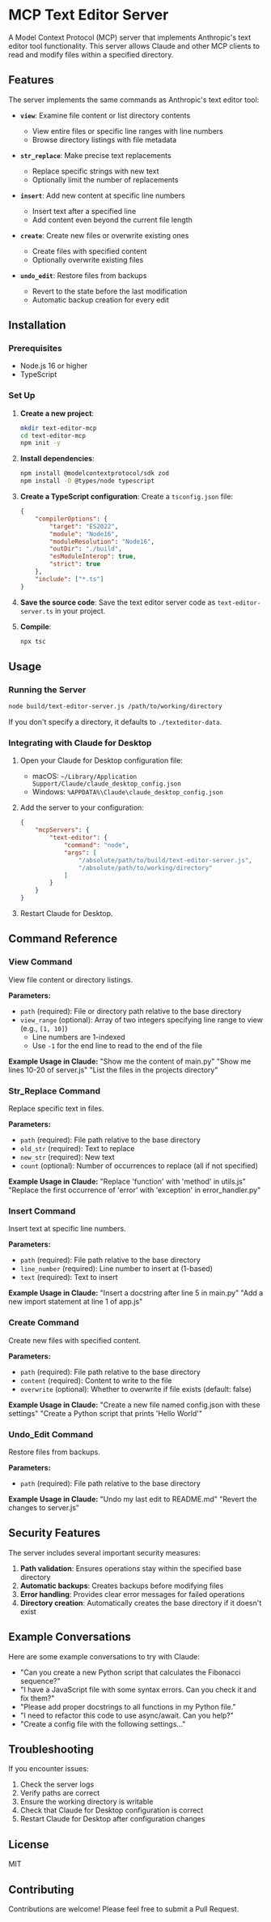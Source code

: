 # MCP Text Editor Server

A Model Context Protocol (MCP) server that implements Anthropic's text editor tool functionality. This server allows Claude and other MCP clients to read and modify files within a specified directory.

## Features

The server implements the same commands as Anthropic's text editor tool:

-   **`view`**: Examine file content or list directory contents
    -   View entire files or specific line ranges with line numbers
    -   Browse directory listings with file metadata
-   **`str_replace`**: Make precise text replacements

    -   Replace specific strings with new text
    -   Optionally limit the number of replacements

-   **`insert`**: Add new content at specific line numbers

    -   Insert text after a specified line
    -   Add content even beyond the current file length

-   **`create`**: Create new files or overwrite existing ones

    -   Create files with specified content
    -   Optionally overwrite existing files

-   **`undo_edit`**: Restore files from backups
    -   Revert to the state before the last modification
    -   Automatic backup creation for every edit

## Installation

### Prerequisites

-   Node.js 16 or higher
-   TypeScript

### Set Up

1. **Create a new project**:

    ```bash
    mkdir text-editor-mcp
    cd text-editor-mcp
    npm init -y
    ```

2. **Install dependencies**:

    ```bash
    npm install @modelcontextprotocol/sdk zod
    npm install -D @types/node typescript
    ```

3. **Create a TypeScript configuration**:
   Create a `tsconfig.json` file:

    ```json
    {
        "compilerOptions": {
            "target": "ES2022",
            "module": "Node16",
            "moduleResolution": "Node16",
            "outDir": "./build",
            "esModuleInterop": true,
            "strict": true
        },
        "include": ["*.ts"]
    }
    ```

4. **Save the source code**:
   Save the text editor server code as `text-editor-server.ts` in your project.

5. **Compile**:
    ```bash
    npx tsc
    ```

## Usage

### Running the Server

```bash
node build/text-editor-server.js /path/to/working/directory
```

If you don't specify a directory, it defaults to `./texteditor-data`.

### Integrating with Claude for Desktop

1. Open your Claude for Desktop configuration file:

    - macOS: `~/Library/Application Support/Claude/claude_desktop_config.json`
    - Windows: `%APPDATA%\Claude\claude_desktop_config.json`

2. Add the server to your configuration:

    ```json
    {
        "mcpServers": {
            "text-editor": {
                "command": "node",
                "args": [
                    "/absolute/path/to/build/text-editor-server.js",
                    "/absolute/path/to/working/directory"
                ]
            }
        }
    }
    ```

3. Restart Claude for Desktop.

## Command Reference

### View Command

View file content or directory listings.

**Parameters:**

-   `path` (required): File or directory path relative to the base directory
-   `view_range` (optional): Array of two integers specifying line range to view (e.g., `[1, 10]`)
    -   Line numbers are 1-indexed
    -   Use `-1` for the end line to read to the end of the file

**Example Usage in Claude:**
"Show me the content of main.py"
"Show me lines 10-20 of server.js"
"List the files in the projects directory"

### Str_Replace Command

Replace specific text in files.

**Parameters:**

-   `path` (required): File path relative to the base directory
-   `old_str` (required): Text to replace
-   `new_str` (required): New text
-   `count` (optional): Number of occurrences to replace (all if not specified)

**Example Usage in Claude:**
"Replace 'function' with 'method' in utils.js"
"Replace the first occurrence of 'error' with 'exception' in error_handler.py"

### Insert Command

Insert text at specific line numbers.

**Parameters:**

-   `path` (required): File path relative to the base directory
-   `line_number` (required): Line number to insert at (1-based)
-   `text` (required): Text to insert

**Example Usage in Claude:**
"Insert a docstring after line 5 in main.py"
"Add a new import statement at line 1 of app.js"

### Create Command

Create new files with specified content.

**Parameters:**

-   `path` (required): File path relative to the base directory
-   `content` (required): Content to write to the file
-   `overwrite` (optional): Whether to overwrite if file exists (default: false)

**Example Usage in Claude:**
"Create a new file named config.json with these settings"
"Create a Python script that prints 'Hello World'"

### Undo_Edit Command

Restore files from backups.

**Parameters:**

-   `path` (required): File path relative to the base directory

**Example Usage in Claude:**
"Undo my last edit to README.md"
"Revert the changes to server.js"

## Security Features

The server includes several important security measures:

1. **Path validation**: Ensures operations stay within the specified base directory
2. **Automatic backups**: Creates backups before modifying files
3. **Error handling**: Provides clear error messages for failed operations
4. **Directory creation**: Automatically creates the base directory if it doesn't exist

## Example Conversations

Here are some example conversations to try with Claude:

-   "Can you create a new Python script that calculates the Fibonacci sequence?"
-   "I have a JavaScript file with some syntax errors. Can you check it and fix them?"
-   "Please add proper docstrings to all functions in my Python file."
-   "I need to refactor this code to use async/await. Can you help?"
-   "Create a config file with the following settings..."

## Troubleshooting

If you encounter issues:

1. Check the server logs
2. Verify paths are correct
3. Ensure the working directory is writable
4. Check that Claude for Desktop configuration is correct
5. Restart Claude for Desktop after configuration changes

## License

MIT

## Contributing

Contributions are welcome! Please feel free to submit a Pull Request.
